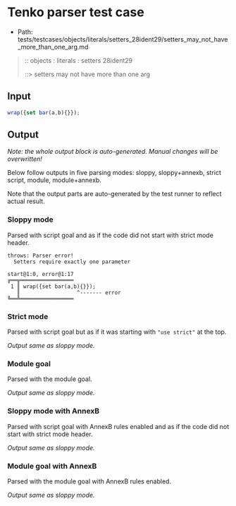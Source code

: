 # Tenko parser test case

- Path: tests/testcases/objects/literals/setters_28ident29/setters_may_not_have_more_than_one_arg.md

> :: objects : literals : setters 28ident29
>
> ::> setters may not have more than one arg

## Input


`````js
wrap({set bar(a,b){}});
`````

## Output

_Note: the whole output block is auto-generated. Manual changes will be overwritten!_

Below follow outputs in five parsing modes: sloppy, sloppy+annexb, strict script, module, module+annexb.

Note that the output parts are auto-generated by the test runner to reflect actual result.

### Sloppy mode

Parsed with script goal and as if the code did not start with strict mode header.

`````
throws: Parser error!
  Setters require exactly one parameter

start@1:0, error@1:17
╔══╦═════════════════
 1 ║ wrap({set bar(a,b){}});
   ║                  ^------- error
╚══╩═════════════════

`````

### Strict mode

Parsed with script goal but as if it was starting with `"use strict"` at the top.

_Output same as sloppy mode._

### Module goal

Parsed with the module goal.

_Output same as sloppy mode._

### Sloppy mode with AnnexB

Parsed with script goal with AnnexB rules enabled and as if the code did not start with strict mode header.

_Output same as sloppy mode._

### Module goal with AnnexB

Parsed with the module goal with AnnexB rules enabled.

_Output same as sloppy mode._
